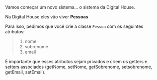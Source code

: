 Vamos começar um novo sistema... o sistema da Digital House.

Na Digital House eles vão viver **Pessoas**

Para isso, pedimos que você crie a classe `Pessoa` com os seguintes atributos:

> 1. nome
> 2. sobrenome
> 3. email

É importante que esses atributos sejam privados e criem os getters e setters associados (getNome, setNome, getSobrenome, setsobrenome, getEmail, setEmail).